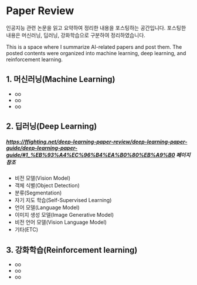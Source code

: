 # Paper Review
인공지능 관련 논문을 읽고 요약하여 정리한 내용을 포스팅하는 공간입니다. 포스팅한 내용은 머신러닝, 딥러닝, 강화학습으로 구분하여 정리하였습니다.

This is a space where I summarize AI-related papers and post them. The posted contents were organized into machine learning, deep learning, and reinforcement learning.

## 1. 머신러닝(Machine Learning)
+ oo
+ oo
+ oo

## 2. 딥러닝(Deep Learning)
##### https://ffighting.net/deep-learning-paper-review/deep-learning-paper-guide/deep-learning-paper-guide/#1_%EB%93%A4%EC%96%B4%EA%B0%80%EB%A9%B0 페이지 참조
+ 비전 모델(Vision Model)
+ 객체 식별(Object Detection)
+ 분류(Segmentation)
+ 자기 지도 학습(Self-Supervised Learning)
+ 언어 모델(Language Model)
+ 이미지 생성 모델(Image Generative Model)
+ 비전 언어 모델(Vision Language Model)
+ 기타(ETC)

## 3. 강화학습(Reinforcement learning)
+ oo
+ oo
+ oo
